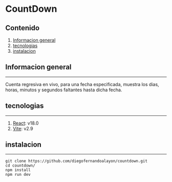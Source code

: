 # CountDown 

## Contenido
1. [Informacion general](#informacion-general)
2. [tecnologias](#tecnologias)
3. [instalacion](#instalacion)
## Informacion general
***
Cuenta regresiva en vivo, para una fecha especificada, muestra los dias, horas, minutos y segundos faltantes hasta dicha fecha.


## tecnologias
***
1. [React](https://es.reactjs.org/): v18.0
2. [Vite](https://vitejs.dev/): v2.9
## instalacion 
***
```
git clone https://github.com/diegofernandoalayon/countdown.git
cd countdown/
npm install
npm run dev

```

